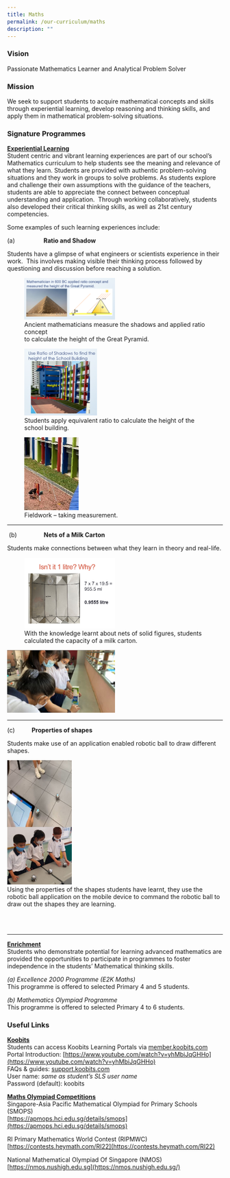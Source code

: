 ```yaml
---
title: Maths
permalink: /our-curriculum/maths
description: ""
---
```

### Vision
Passionate Mathematics Learner and Analytical Problem Solver

### Mission
We seek to support students to acquire mathematical concepts and skills through experiential learning, develop reasoning and thinking skills, and apply them in mathematical problem-solving situations.

### Signature Programmes

<u><strong> Experiential Learning </strong></u><br>
Student centric and vibrant learning experiences are part of our school’s Mathematics curriculum to help students see the meaning and relevance of what they learn. Students are provided with authentic problem-solving situations and they work in groups to solve problems. As students explore and challenge their own assumptions with the guidance of the teachers, students are able to appreciate the connect between conceptual understanding and application.  Through working collaboratively, students also developed their critical thinking skills, as well as 21st century competencies.

Some examples of such learning experiences include:

(a)                 **Ratio and Shadow**

Students have a glimpse of what engineers or scientists experience in their work.  This involves making visible their thinking process followed by questioning and discussion before reaching a solution.

<figure>  
<img src="/images/maths1.png" 
     style="width:50%"> 
<figcaption> Ancient mathematicians measure the shadows and applied ratio concept <br> to calculate the height of the Great Pyramid. </figcaption>  
</figure>

<figure>  
<img src="/images/maths2.png"
		 style="width:40%">
<figcaption> Students apply equivalent ratio to calculate the height of the school building. </figcaption>  
</figure>

<figure>  
<img src="/images/maths3.jpg"
		 style="width:30%">
<figcaption> Fieldwork – taking measurement. </figcaption> 
</figure>

--------

 (b)                **Nets of a Milk Carton**

Students make connections between what they learn in theory and real-life.

<figure>  
<img src="/images/maths4.png"
		 style="width:50%">
<figcaption> With the knowledge learnt about nets of solid figures, students calculated the capacity of a milk carton. </figcaption> 
</figure>

<img src="/images/maths5.jpg"
		 style="width:50%">
		 
---------------

(c)          **Properties of shapes** 

Students make use of an application enabled robotic ball to draw different shapes.

<div>  
<div style="float: left">  
<img src="/images/maths.jpg"
		 style="width:30%">
</div>  
<div></div>  
</div>

Using the properties of the shapes students have learnt, they use the robotic ball application on the mobile device to command the robotic ball to draw out the shapes they are learning.

<br>
<br>

------------

<u><strong> Enrichment </strong></u> <br>
Students who demonstrate potential for learning advanced mathematics are provided the opportunities to participate in programmes to foster independence in the students’ Mathematical thinking skills. 

*(a) Excellence 2000 Programme (E2K Maths)* <br>
This programme is offered to selected Primary 4 and 5 students.

*(b) Mathematics Olympiad Programme* <br>
This programme is offered to selected Primary 4 to 6 students.

### Useful Links

<u><strong> Koobits </strong></u><br>
Students can access Koobits Learning Portals via [member.koobits.com](http://member.koobits.com/) <br>
Portal Introduction: [https://www.youtube.com/watch?v=yhMbiJqGHHo](https://www.youtube.com/watch?v=yhMbiJqGHHo) <br>
FAQs & guides: [support.koobits.com](http://support.koobits.com/) <br>
User name: _same as student’s SLS user name_ <br>
Password (default): koobits

<u><strong> Maths Olympiad Competitions </strong></u><br>
Singapore-Asia Pacific Mathematical Olympiad for Primary Schools (SMOPS) <br> 
[https://apmops.hci.edu.sg/details/smops](https://apmops.hci.edu.sg/details/smops)

RI Primary Mathematics World Contest (RIPMWC) <br>
[https://contests.heymath.com/RI22](https://contests.heymath.com/RI22)

National Mathematical Olympiad Of Singapore (NMOS) <br>
[https://nmos.nushigh.edu.sg](https://nmos.nushigh.edu.sg/)